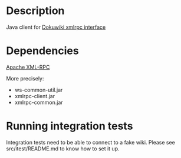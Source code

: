 Description
===========

Java client for [Dokuwiki xmlrpc interface](https://www.dokuwiki.org/devel:xmlrpc)

Dependencies
============
[Apache XML-RPC](http://ws.apache.org/xmlrpc/download.html)

More precisely:
  * ws-common-util.jar
  * xmlrpc-client.jar
  * xmlrpc-common.jar

Running integration tests
==========================
Integration tests need to be able to connect to a fake wiki.
Please see src/itest/README.md to know how to set it up.

